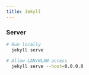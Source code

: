 ```yaml
---
title: Jekyll
---
```


### Server

```bash
# Run locally
  jekyll serve

# Allow LAN/WLAN access
  jekyll serve --host=0.0.0.0
```
